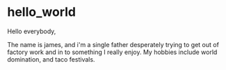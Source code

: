 # hello_world

Hello everybody,

The name is james, and i'm a single father desperately trying to get out of factory work and in to something I really enjoy.  My hobbies include world domination, and taco festivals.

